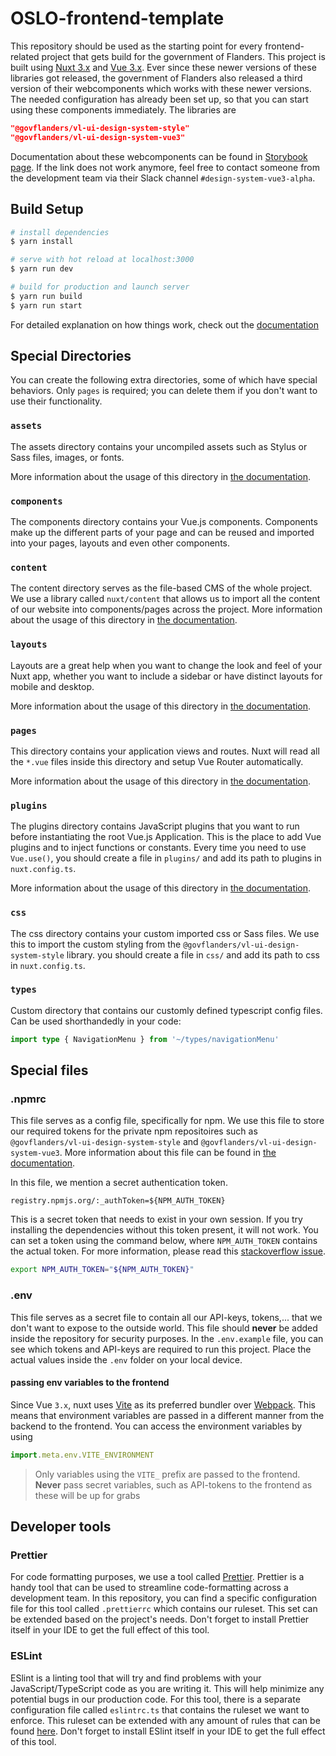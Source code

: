 # OSLO-frontend-template

This repository should be used as the starting point for every frontend-related project that gets build for the government of Flanders. This project is built using [Nuxt 3.x](https://nuxt.com/) and [Vue 3.x](https://vuejs.org/). Ever since these newer versions of these libraries got released, the government of Flanders also released a third version of their webcomponents which works with these newer versions. The needed configuration has already been set up, so that you can start using these components immediately. The libraries are

```json
"@govflanders/vl-ui-design-system-style"
"@govflanders/vl-ui-design-system-vue3"
```

Documentation about these webcomponents can be found in [Storybook page](https://642e92e0cda6c627a0601f07-bpunzfpjnm.chromatic.com/?path=/docs/about-getting-started--docs). If the link does not work anymore, feel free to contact someone from the development team via their Slack channel `#design-system-vue3-alpha`.

## Build Setup

```bash
# install dependencies
$ yarn install

# serve with hot reload at localhost:3000
$ yarn run dev

# build for production and launch server
$ yarn run build
$ yarn run start
```

For detailed explanation on how things work, check out the [documentation](https://nuxt.com/docs)

## Special Directories

You can create the following extra directories, some of which have special behaviors. Only `pages` is required; you can delete them if you don't want to use their functionality.

### `assets`

The assets directory contains your uncompiled assets such as Stylus or Sass files, images, or fonts.

More information about the usage of this directory in [the documentation](https://nuxt.com/docs/getting-started/assets#assets).

### `components`

The components directory contains your Vue.js components. Components make up the different parts of your page and can be reused and imported into your pages, layouts and even other components.

### `content`

The content directory serves as the file-based CMS of the whole project. We use a library called `nuxt/content` that allows us to import all the content of our website into components/pages across the project.
More information about the usage of this directory in [the documentation](https://content.nuxtjs.org/).

### `layouts`

Layouts are a great help when you want to change the look and feel of your Nuxt app, whether you want to include a sidebar or have distinct layouts for mobile and desktop.

More information about the usage of this directory in [the documentation](https://nuxt.com/docs/guide/directory-structure/layouts#layouts-directory).

### `pages`

This directory contains your application views and routes. Nuxt will read all the `*.vue` files inside this directory and setup Vue Router automatically.

More information about the usage of this directory in [the documentation](https://nuxt.com/docs/guide/directory-structure/pages/#pages-directory).

### `plugins`

The plugins directory contains JavaScript plugins that you want to run before instantiating the root Vue.js Application. This is the place to add Vue plugins and to inject functions or constants. Every time you need to use `Vue.use()`, you should create a file in `plugins/` and add its path to plugins in `nuxt.config.ts`.

More information about the usage of this directory in [the documentation](https://nuxt.com/docs/guide/directory-structure/plugins#plugins-directory).

### `css`

The css directory contains your custom imported css or Sass files. We use this to import the custom styling from the `@govflanders/vl-ui-design-system-style` library. you should create a file in `css/` and add its path to css in `nuxt.config.ts`.

### `types`

Custom directory that contains our customly defined typescript config files. Can be used shorthandedly in your code:

```typescript
import type { NavigationMenu } from '~/types/navigationMenu'
```

## Special files

### .npmrc

This file serves as a config file, specifically for npm. We use this file to store our required tokens for the private npm repositoires such as `@govflanders/vl-ui-design-system-style` and `@govflanders/vl-ui-design-system-vue3`. More information about this file can be found in [the documentation](https://docs.npmjs.com/cli/v9/configuring-npm/npmrc).

In this file, we mention a secret authentication token.

```
registry.npmjs.org/:_authToken=${NPM_AUTH_TOKEN}
```

This is a secret token that needs to exist in your own session. If you try installing the dependencies without this token present, it will not work. You can set a token using the command below, where `NPM_AUTH_TOKEN` contains the actual token. For more information, please read this [stackoverflow issue](https://stackoverflow.com/questions/53099434/using-auth-tokens-in-npmrc/61666885#61666885).

```bash
export NPM_AUTH_TOKEN="${NPM_AUTH_TOKEN}"
```

### .env

This file serves as a secret file to contain all our API-keys, tokens,... that we don't want to expose to the outside world. This file should **never** be added inside the repository for security purposes. In the `.env.example` file, you can see which tokens and API-keys are required to run this project. Place the actual values inside the `.env` folder on your local device.

#### passing env variables to the frontend

Since Vue `3.x`, nuxt uses [Vite](https://vitejs.dev/guide/why.html) as its preferred bundler over [Webpack](https://webpack.js.org/). This means that environment variables are passed in a different manner from the backend to the frontend. You can access the environment variables by using

```js
import.meta.env.VITE_ENVIRONMENT
```

> Only variables using the `VITE_` prefix are passed to the frontend. **Never** pass secret variables, such as API-tokens to the frontend as these will be up for grabs

## Developer tools

### Prettier

For code formatting purposes, we use a tool called [Prettier](https://prettier.io/). Prettier is a handy tool that can be used to streamline code-formatting across a development team. In this repository, you can find a specific configuration file for this tool called `.prettierrc` which contains our ruleset. This set can be extended based on the project's needs. Don't forget to install Prettier itself in your IDE to get the full effect of this tool.

### ESLint

ESlint is a linting tool that will try and find problems with your JavaScript/TypeScript code as you are writing it. This will help minimize any potential bugs in our production code. For this tool, there is a separate configuration file called `eslintrc.ts` that contains the ruleset we want to enforce. This ruleset can be extended with any amount of rules that can be found [here](https://eslint.org/docs/latest/rules/). Don't forget to install ESlint itself in your IDE to get the full effect of this tool.
